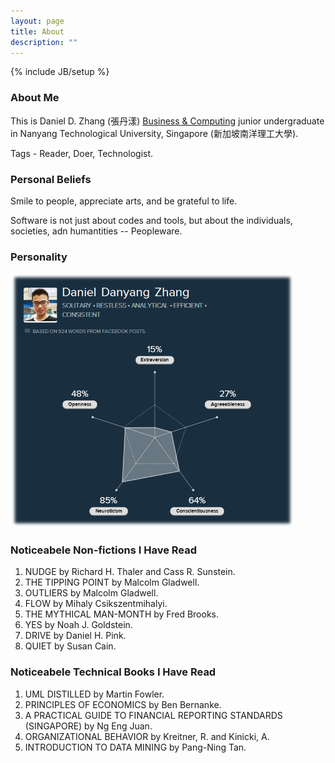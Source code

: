 ```yaml
---
layout: page
title: About
description: ""
---
```

{% include JB/setup %}

### About Me
This is Daniel D. Zhang (張丹漾) [Business & Computing](http://sce.ntu.edu.sg/CurrentStudents/Undergraduate/Pages/bcg.aspx)   junior undergraduate in Nanyang Technological University, Singapore (新加坡南洋理工大學).  

Tags - Reader, Doer, Technologist. 

### Personal Beliefs
Smile to people, appreciate arts, and be grateful to life.  

Software is not just about codes and tools, but about the individuals, societies, adn  humantities -- Peopleware.  

### Personality 
<img src="/assets/img/about/personality.png" alt="personality" style="width: 90%;"/>

### Noticeabele Non-fictions I Have Read
1. NUDGE by Richard H. Thaler and Cass R. Sunstein.  
1. THE TIPPING POINT by Malcolm Gladwell.  
1. OUTLIERS by Malcolm Gladwell.  
1. FLOW by Mihaly Csikszentmihalyi.  
1. THE MYTHICAL MAN-MONTH by Fred Brooks.  
1. YES by Noah J. Goldstein.  
1. DRIVE by Daniel H. Pink.  
1. QUIET by Susan Cain.  

### Noticeabele Technical Books I Have Read
1. UML DISTILLED by Martin Fowler.
1. PRINCIPLES OF ECONOMICS by Ben Bernanke.
1. A PRACTICAL GUIDE TO FINANCIAL REPORTING STANDARDS (SINGAPORE) by Ng Eng Juan.
1. ORGANIZATIONAL BEHAVIOR by Kreitner, R. and Kinicki, A.  
1. INTRODUCTION TO DATA MINING by Pang-Ning Tan.